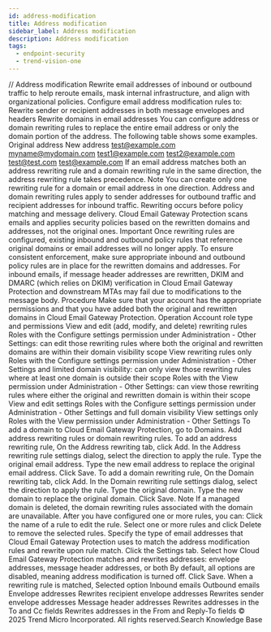 ```yaml
---
id: address-modification
title: Address modification
sidebar_label: Address modification
description: Address modification
tags:
  - endpoint-security
  - trend-vision-one
---
```


/*<![CDATA[*/ $('#title').html($('meta[name=map-description]').attr('content')); /*]]>*/ Address modification Rewrite email addresses of inbound or outbound traffic to help reroute emails, mask internal infrastructure, and align with organizational policies. Configure email address modification rules to: Rewrite sender or recipient addresses in both message envelopes and headers Rewrite domains in email addresses You can configure address or domain rewriting rules to replace the entire email address or only the domain portion of the address. The following table shows some examples. Original address New address test@example.com myname@mydomain.com test1@example.com test2@example.com test@test.com test@example.com If an email address matches both an address rewriting rule and a domain rewriting rule in the same direction, the address rewriting rule takes precedence. Note You can create only one rewriting rule for a domain or email address in one direction. Address and domain rewriting rules apply to sender addresses for outbound traffic and recipient addresses for inbound traffic. Rewriting occurs before policy matching and message delivery. Cloud Email Gateway Protection scans emails and applies security policies based on the rewritten domains and addresses, not the original ones. Important Once rewriting rules are configured, existing inbound and outbound policy rules that reference original domains or email addresses will no longer apply. To ensure consistent enforcement, make sure appropriate inbound and outbound policy rules are in place for the rewritten domains and addresses. For inbound emails, if message header addresses are rewritten, DKIM and DMARC (which relies on DKIM) verification in Cloud Email Gateway Protection and downstream MTAs may fail due to modifications to the message body. Procedure Make sure that your account has the appropriate permissions and that you have added both the original and rewritten domains in Cloud Email Gateway Protection. Operation Account role type and permissions View and edit (add, modify, and delete) rewriting rules Roles with the Configure settings permission under Administration - Other Settings: can edit those rewriting rules where both the original and rewritten domains are within their domain visibility scope View rewriting rules only Roles with the Configure settings permission under Administration - Other Settings and limited domain visibility: can only view those rewriting rules where at least one domain is outside their scope Roles with the View permission under Administration - Other Settings: can view those rewriting rules where either the original and rewritten domain is within their scope View and edit settings Roles with the Configure settings permission under Administration - Other Settings and full domain visibility View settings only Roles with the View permission under Administration - Other Settings To add a domain to Cloud Email Gateway Protection, go to Domains. Add address rewriting rules or domain rewriting rules. To add an address rewriting rule, On the Address rewriting tab, click Add. In the Address rewriting rule settings dialog, select the direction to apply the rule. Type the original email address. Type the new email address to replace the original email address. Click Save. To add a domain rewriting rule, On the Domain rewriting tab, click Add. In the Domain rewriting rule settings dialog, select the direction to apply the rule. Type the original domain. Type the new domain to replace the original domain. Click Save. Note If a managed domain is deleted, the domain rewriting rules associated with the domain are unavailable. After you have configured one or more rules, you can: Click the name of a rule to edit the rule. Select one or more rules and click Delete to remove the selected rules. Specify the type of email addresses that Cloud Email Gateway Protection uses to match the address modification rules and rewrite upon rule match. Click the Settings tab. Select how Cloud Email Gateway Protection matches and rewrites addresses: envelope addresses, message header addresses, or both By default, all options are disabled, meaning address modification is turned off. Click Save. When a rewriting rule is matched, Selected option Inbound emails Outbound emails Envelope addresses Rewrites recipient envelope addresses Rewrites sender envelope addresses Message header addresses Rewrites addresses in the To and Cc fields Rewrites addresses in the From and Reply-To fields © 2025 Trend Micro Incorporated. All rights reserved.Search Knowledge Base